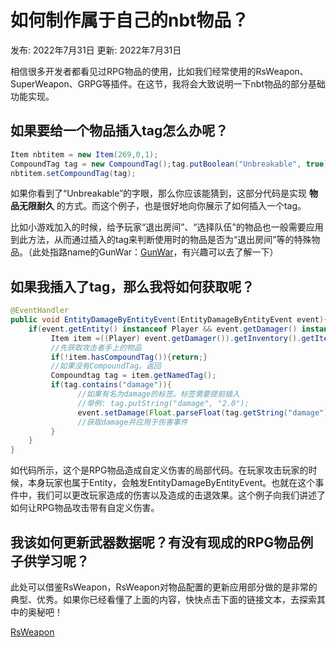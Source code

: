 # 如何制作属于自己的nbt物品？

发布: 2022年7月31日  更新: 2022年7月31日

相信很多开发者都看见过RPG物品的使用，比如我们经常使用的RsWeapon、SuperWeapon、GRPG等插件。在这节，我将会大致说明一下nbt物品的部分基础功能实现。

## 如果要给一个物品插入tag怎么办呢？

```java
Item nbtitem = new Item(269,0,1);
CompoundTag tag = new CompoundTag();tag.putBoolean("Unbreakable", true));
nbtitem.setCompoundTag(tag);
```

如果你看到了“Unbreakable”的字眼，那么你应该能猜到，这部分代码是实现 **物品无限耐久** 的方式。而这个例子，也是很好地向你展示了如何插入一个tag。

比如小游戏加入的时候，给予玩家“退出房间”、“选择队伍”的物品也一般需要应用到此方法，从而通过插入的tag来判断使用时的物品是否为“退出房间”等的特殊物品。（此处指路name的GunWar：[GunWar](https://github.com/MemoriesOfTime/GunWar)，有兴趣可以去了解一下）

## 如果我插入了tag，那么我将如何获取呢？

```java
@EventHandler
public void EntityDamageByEntityEvent(EntityDamageByEntityEvent event){
    if(event.getEntity() instanceof Player && event.getDamager() instanceof Player){
         Item item =((Player) event.getDamager()).getInventory().getItemInHand();
         //先获取攻击者手上的物品
         if(!item.hasCompoundTag()){return;}
         //如果没有CompoundTag。返回
         Compoundtag tag = item.getNamedTag();
         if(tag.contains("damage")){
               //如果有名为damage的标签。标签需要提前插入
               //举例: tag.putString("damage", "2.0");
               event.setDamage(Float.parseFloat(tag.getString("damage"));
               //获取damage并应用于伤害事件
         }
    }
}
```

如代码所示，这个是RPG物品造成自定义伤害的局部代码。在玩家攻击玩家的时候，本身玩家也属于Entity，会触发EntityDamageByEntityEvent。也就在这个事件中，我们可以更改玩家造成的伤害以及造成的击退效果。这个例子向我们讲述了如何让RPG物品攻击带有自定义伤害。

## 我该如何更新武器数据呢？有没有现成的RPG物品例子供学习呢？

此处可以借鉴RsWeapon，RsWeapon对物品配置的更新应用部分做的是非常的典型、优秀。如果你已经看懂了上面的内容，快快点击下面的链接文本，去探索其中的奥秘吧！

[RsWeapon](https://github.com/SmallasWater/RsWeapon)
